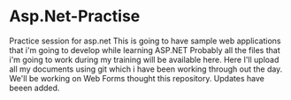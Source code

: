 # Asp.Net-Practise
Practice session for asp.net
This is going to have sample web applications that i'm going to develop while learning ASP.NET 
Probably all the files that i'm going to work during my training will be available here.
Here I'll upload all my documents using git which i have been working through out the day.
We'll be working on Web Forms thought this repository.
Updates have beeen added.
